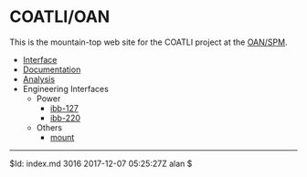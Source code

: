 <!----------------------------------------------------------------------

This file is part of the UNAM telescope control system.

$Id: BOILERPLATE 3370 2019-10-30 02:46:01Z Alan $

------------------------------------------------------------------------

Copyright © 2018, 2019 Alan M. Watson <alan@astro.unam.mx>

Permission to use, copy, modify, and distribute this software for any
purpose with or without fee is hereby granted, provided that the above
copyright notice and this permission notice appear in all copies.

THE SOFTWARE IS PROVIDED "AS IS" AND THE AUTHOR DISCLAIMS ALL
WARRANTIES WITH REGARD TO THIS SOFTWARE INCLUDING ALL IMPLIED
WARRANTIES OF MERCHANTABILITY AND FITNESS. IN NO EVENT SHALL THE
AUTHOR BE LIABLE FOR ANY SPECIAL, DIRECT, INDIRECT, OR CONSEQUENTIAL
DAMAGES OR ANY DAMAGES WHATSOEVER RESULTING FROM LOSS OF USE, DATA OR
PROFITS, WHETHER IN AN ACTION OF CONTRACT, NEGLIGENCE OR OTHER
TORTIOUS ACTION, ARISING OUT OF OR IN CONNECTION WITH THE USE OR
PERFORMANCE OF THIS SOFTWARE.

----------------------------------------------------------------------->

# COATLI/OAN

This is the mountain-top web site for the COATLI project at the
[OAN/SPM](http://www.astrossp.unam.mx).

* [Interface](/tcs/interface.html)
* [Documentation](documentation.html)
* [Analysis](http://transients.astrossp.unam.mx/coatli/)
* Engineering Interfaces
    - Power
        * <a href="/proxy/ibb-127/" target="_newtab">ibb-127</a>
        * <a href="/proxy/ibb-220/" target="_newtab">ibb-220</a>
    - Others
        * <a href="/proxy/mount/" target="_newtab">mount</a>

<hr/>

$Id: index.md 3016 2017-12-07 05:25:27Z alan $
